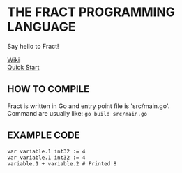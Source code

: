 # THE FRACT PROGRAMMING LANGUAGE

Say hello to Fract!

[Wiki](https://github.com/fract-lang/fract/wiki) <br>
[Quick Start](https://github.com/fract-lang/fract/blob/main/docs/Fract/quick_start.md)

## HOW TO COMPILE
Fract is written in Go and entry point file is 'src/main.go'. <br>
Command are usually like: ``go build src/main.go``

## EXAMPLE CODE
```
var variable.1 int32 := 4
var variable.1 int32 := 4
variable.1 + variable.2 # Printed 8
```
